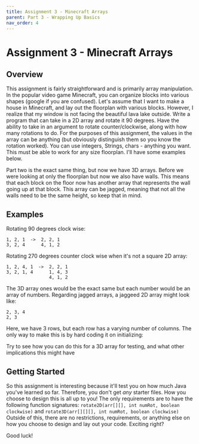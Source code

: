 ```yaml
---
title: Assignment 3 - Minecraft Arrays
parent: Part 3 - Wrapping Up Basics
nav_order: 4
---
```


# Assignment 3 - Minecraft Arrays

## Overview

This assignment is fairly straightforward and is primarily array manipulation. In the popular video game Minecraft, you can organize blocks into various shapes (google if you are confused). Let's assume that I want to make a house in Minecraft, and lay out the floorplan with various blocks. However, I realize that my window is not facing the beautiful lava lake outside. Write a program that can take in a 2D array and rotate it 90 degrees. Have the ability to take in an argument to rotate counter/clockwise, along with how many rotations to do. For the purposes of this assignment, the values in the array can be anything (but obviously distinguish them so you know the rotation worked). You can use integers, Strings, chars - anything you want. This must be able to work for any size floorplan. I'll have some examples below.

Part two is the exact same thing, but now we have 3D arrays. Before we were looking at only the floorplan but now we also have walls. This means that each block on the floor now has another array that represents the wall going up at that block. This array can be jagged, meaning that not all the walls need to be the same height, so keep that in mind.

## Examples

Rotating 90 degrees clock wise:

```1, 1, 2      3, 1, 1
1, 2, 1  ->  2, 2, 1
3, 2, 4      4, 1, 2
```

Rotating 270 degrees counter clock wise when it's not a square 2D array:

```1, 1, 3, 2      3, 1, 1
1, 2, 4, 1  ->  2, 2, 1
3, 2, 1, 4      1, 4, 3
                4, 1, 2
```

The 3D array ones would be the exact same but each number would be an array of numbers. Regarding jagged arrays, a jaggeed 2D array might look like:

```1, 2, 3, 4
2, 3, 4
2, 3
```

Here, we have 3 rows, but each row has a varying number of columns. The only way to make this is by hard coding it on initializing:

<!-- ```java
int arr[][] = {{1, 2, 3, 4}, {2, 3, 4}, {2, 3}};
``` -->

Try to see how you can do this for a 3D array for testing, and what other implications this might have

## Getting Started

So this assignment is interesting because it'll test you on how much Java you've learned so far. Therefore, you don't get *any* starter files. How you choose to design this is all up to you! The only requirements are to have the following function signatures:
`rotate2D(arr[][], int numRot, boolean clockwise)` and `rotate3D(arr[][][], int numRot, boolean clockwise)` <br/>
Outside of this, there are no restrictions, requirements, or anything else on how you choose to design and lay out your code. Exciting right?

Good luck!
